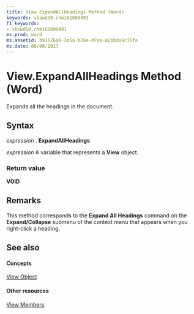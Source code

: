 ```yaml
---
title: View.ExpandAllHeadings Method (Word)
keywords: vbawd10.chm161809491
f1_keywords:
- vbawd10.chm161809491
ms.prod: word
ms.assetid: b91576a6-3a5a-b26e-d7aa-82bb3a9c75fe
ms.date: 06/08/2017
---
```



# View.ExpandAllHeadings Method (Word)

Expands all the headings in the document.


## Syntax

 _expression_ . **ExpandAllHeadings**

 _expression_ A variable that represents a **View** object.


### Return value

 **VOID**


## Remarks

This method corresponds to the **Expand All Headings** command on the **Expand/Collapse** submenu of the context menu that appears when you right-click a heading.


## See also


#### Concepts


[View Object](view-object-word.md)
#### Other resources


[View Members](http://msdn.microsoft.com/library/2ba529d1-0d82-5031-8f66-a9b2632ea0d6%28Office.15%29.aspx)


